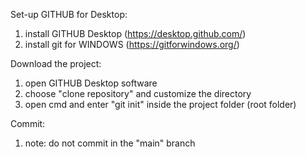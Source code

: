 Set-up GITHUB for Desktop:
  1. install GITHUB Desktop (https://desktop.github.com/)
  2. install git for WINDOWS (https://gitforwindows.org/)

Download the project:
  1. open GITHUB Desktop software
  2. choose "clone repository" and customize the directory
  3. open cmd and enter "git init" inside the project folder (root folder)

Commit:
  1. note: do not commit in the "main" branch
